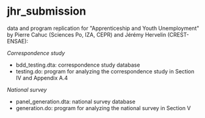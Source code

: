 # jhr_submission
data and program replication for "Apprenticeship and Youth Unemployment" by Pierre Cahuc (Sciences Po, IZA, CEPR) and Jérémy Hervelin (CREST-ENSAE):

<i>Correspondence study</i>
- bdd_testing.dta: correspondence study database
- testing.do: program for analyzing the correspondence study in Section IV and Appendix A.4

<i>National survey</i>
- panel_generation.dta: national survey database
- generation.do: program for analyzing the national survey in Section V
